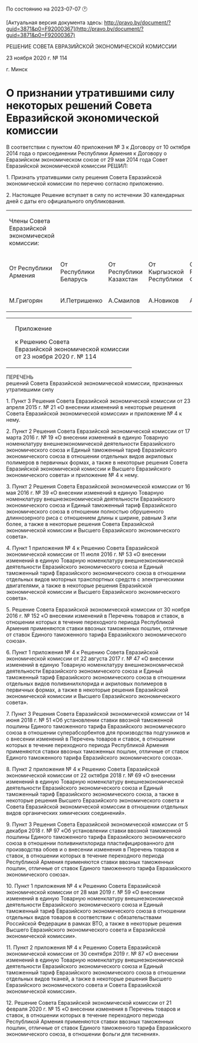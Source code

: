 По состоянию на 2023-07-07 &#x1F550;

[Актуальная версия документа здесь: http://pravo.by/document/?guid=3871&p0=F92000367](http://pravo.by/document/?guid=3871&p0=F92000367)

<p>РЕШЕНИЕ СОВЕТА ЕВРАЗИЙСКОЙ ЭКОНОМИЧЕСКОЙ КОМИССИИ</p>
<p>23 ноября 2020 г. № 114</p>
<p>г. Минск</p>
<h1>О признании утратившими силу некоторых решений Совета Евразийской экономической комиссии</h1>
<p>В соответствии с пунктом 40 приложения № 3 к Договору от 10 октября 2014 года о присоединении Республики Армения к Договору о Евразийском экономическом союзе от 29 мая 2014 года Совет Евразийской экономической комиссии РЕШИЛ:</p>
<p>1. Признать утратившими силу решения Совета Евразийской экономической комиссии по перечню согласно приложению.</p>
<p>2. Настоящее Решение вступает в силу по истечении 30 календарных дней с даты его официального опубликования.</p>
<p></p>
<table>
<tr><td><p>Члены Совета Евразийской экономической комиссии:</p></td></tr>
<tr>
<td><p>От Республики Армения</p></td>
<td><p>От Республики Беларусь</p></td>
<td><p>От Республики Казахстан</p></td>
<td><p>От Кыргызской Республики</p></td>
<td><p>От Российской Федерации</p></td>
</tr>
<tr>
<td><p>М.Григорян</p></td>
<td><p>И.Петришенко</p></td>
<td><p>А.Смаилов</p></td>
<td><p>А.Новиков</p></td>
<td><p>А.Оверчук</p></td>
</tr>
</table>
<p></p>
<table><tr>
<td><p></p></td>
<td>
<p>Приложение</p>
<p>к Решению Совета<br>Евразийской экономической комиссии<br>от 23 ноября 2020 г. № 114</p>
</td>
</tr></table>
<p>ПЕРЕЧЕНЬ<br>решений Совета Евразийской экономической комиссии, признанных утратившими силу</p>
<p>1. Пункт 3 Решения Совета Евразийской экономической комиссии от 23 апреля 2015 г. № 21 «О внесении изменений в некоторые решения Совета Евразийской экономической комиссии» и приложение № 4 к нему.</p>
<p>2. Пункт 2 Решения Совета Евразийской экономической комиссии от 17 марта 2016 г. № 19 «О внесении изменений в единую Товарную номенклатуру внешнеэкономической деятельности Евразийского экономического союза и Единый таможенный тариф Евразийского экономического союза в отношении отдельных видов акриловых полимеров в первичных формах, а также в некоторые решения Совета Евразийской экономической комиссии и Высшего Евразийского экономического совета» и приложение № 4 к нему.</p>
<p>3. Пункт 2 Решения Совета Евразийской экономической комиссии от 16 мая 2016 г. № 39 «О внесении изменений в единую Товарную номенклатуру внешнеэкономической деятельности Евразийского экономического союза и Единый таможенный тариф Евразийского экономического союза в отношении полностью обрушенного длиннозерного риса с отношением длины к ширине, равным 3 или более, а также в некоторые решения Совета Евразийской экономической комиссии и Высшего Евразийского экономического совета».</p>
<p>4. Пункт 1 приложения № 4 к Решению Совета Евразийской экономической комиссии от 11 июля 2016 г. № 53 «О внесении изменений в единую Товарную номенклатуру внешнеэкономической деятельности Евразийского экономического союза и Единый таможенный тариф Евразийского экономического союза в отношении отдельных видов моторных транспортных средств с электрическими двигателями, а также в некоторые решения Евразийской экономической комиссии и Высшего Евразийского экономического совета».</p>
<p>5. Решение Совета Евразийской экономической комиссии от 30 ноября 2016 г. № 152 «О внесении изменений в Перечень товаров и ставок, в отношении которых в течение переходного периода Республикой Армения применяются ставки ввозных таможенных пошлин, отличные от ставок Единого таможенного тарифа Евразийского экономического союза».</p>
<p>6. Пункт 1 приложения № 4 к Решению Совета Евразийской экономической комиссии от 22 августа 2017 г. № 47 «О внесении изменений в единую Товарную номенклатуру внешнеэкономической деятельности Евразийского экономического союза и Единый таможенный тариф Евразийского экономического союза в отношении отдельных видов поливинилхлорида и акриловых полимеров в первичных формах, а также в некоторые решения Евразийской экономической комиссии и Высшего Евразийского экономического совета».</p>
<p>7. Пункт 3 Решения Совета Евразийской экономической комиссии от 14 июня 2018 г. № 51 «Об установлении ставки ввозной таможенной пошлины Единого таможенного тарифа Евразийского экономического союза в отношении суперабсорбентов для производства подгузников и о внесении изменений в Перечень товаров и ставок, в отношении которых в течение переходного периода Республикой Армения применяются ставки ввозных таможенных пошлин, отличные от ставок Единого таможенного тарифа Евразийского экономического союза».</p>
<p>8. Пункт 2 приложения № 4 к Решению Совета Евразийской экономической комиссии от 22 октября 2018 г. № 69 «О внесении изменений в единую Товарную номенклатуру внешнеэкономической деятельности Евразийского экономического союза и Единый таможенный тариф Евразийского экономического союза, а также в некоторые решения Высшего Евразийского экономического совета и Совета Евразийской экономической комиссии в отношении отдельных видов органических химических соединений».</p>
<p>9. Пункт 3 Решения Совета Евразийской экономической комиссии от 5 декабря 2018 г. № 97 «Об установлении ставки ввозной таможенной пошлины Единого таможенного тарифа Евразийского экономического союза в отношении поливинилхлорида пластифицированного для производства обоев и о внесении изменения в Перечень товаров и ставок, в отношении которых в течение переходного периода Республикой Армения применяются ставки ввозных таможенных пошлин, отличные от ставок Единого таможенного тарифа Евразийского экономического союза».</p>
<p>10. Пункт 1 приложения № 4 к Решению Совета Евразийской экономической комиссии от 28 мая 2019 г. № 59 «О внесении изменений в единую Товарную номенклатуру внешнеэкономической деятельности Евразийского экономического союза и Единый таможенный тариф Евразийского экономического союза в отношении отдельных видов товаров в соответствии с обязательствами Российской Федерации в рамках ВТО, а также в некоторые решения Высшего Евразийского экономического совета и Евразийской экономической комиссии».</p>
<p>11. Пункт 2 приложения № 4 к Решению Совета Евразийской экономической комиссии от 30 сентября 2019 г. № 87 «О внесении изменений в единую Товарную номенклатуру внешнеэкономической деятельности Евразийского экономического союза и Единый таможенный тариф Евразийского экономического союза в отношении отдельных видов тканей, а также в некоторые решения Высшего Евразийского экономического совета и Совета Евразийской экономической комиссии».</p>
<p>12. Решение Совета Евразийской экономической комиссии от 21 февраля 2020 г. № 15 «О внесении изменения в Перечень товаров и ставок, в отношении которых в течение переходного периода Республикой Армения применяются ставки ввозных таможенных пошлин, отличные от ставок Единого таможенного тарифа Евразийского экономического союза, в отношении фольги для тиснения».</p>